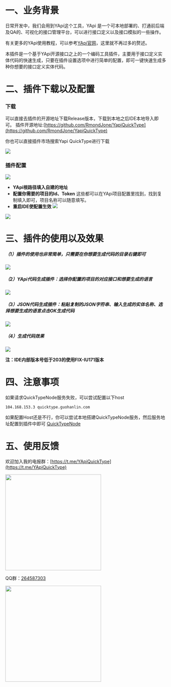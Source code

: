 # 一、业务背景

日常开发中，我们会用到YApi这个工具，YApi 是一个可本地部署的、打通前后端及QA的、可视化的接口管理平台，可以进行接口定义以及接口模拟的一些操作。

有关更多的YApi使用教程，可以参考[YApi官网](https://github.com/YMFE/yapi)，这里就不再过多的赘述。

本插件是一个基于YApi开源接口之上的一个编码工具插件，主要用于接口定义实体代码的快速生成，只要在插件设置选项中进行简单的配置，即可一键快速生成多种你想要的接口定义实体代码。

# 二、插件下载以及配置

### 下载

可以直接去插件的开源地址下载Release版本，下载到本地之后IDE本地导入即可。
插件开源地址:[https://github.com/RmondJone/YapiQuickType](https://github.com/RmondJone/YapiQuickType)

你也可以直接插件市场搜索Yapi QuickType进行下载

![](http://www.guohanlin.com/images/quicktype_anzhuang.png)

### 插件配置

![](http://www.guohanlin.com/images/quicktype_setting.png)

* **YApi根路径填入自建的地址**
* **配置你需要的项目的Id、Token**
  这些都可以在YApi项目配置里找到，找到复制填入即可，项目名称可以随意填写。
* **重启IDE使配置生效**
  ![](http://www.guohanlin.com/images/yapi_id.jpg)

![](http://www.guohanlin.com/images/yapi_token.jpg)

# 三、插件的使用以及效果

##### （1）插件的使用也非常简单，只需要在你想要生成代码的目录右键即可

![](https://plugins.jetbrains.com/files/18847/screenshot_d83ff2d1-1ffa-4b68-a7c0-40487fa583c4)

##### （2）YApi代码生成插件：选择你配置的项目的对应接口和想要生成的语言

![](https://plugins.jetbrains.com/files/18847/screenshot_66f98b03-5374-4e4e-ba38-742656c057ee)

##### （3）JSON代码生成插件：粘贴复制的JSON字符串、输入生成的实体名称、选择想要生成的语言点击OK生成代码

![](https://plugins.jetbrains.com/files/18847/screenshot_e8ff159d-deaa-4354-a526-5874c80fd76b)

##### （4）生成代码效果

![](https://plugins.jetbrains.com/files/18847/screenshot_db0c3a01-6dda-480d-8ede-27bb11dc0d30)

**注：IDE内部版本号低于203的使用FIX-IU171版本**

# 四、注意事项
如果请求QuickTypeNode服务失败，可以尝试配置以下host

```
104.168.153.3 quicktype.guohanlin.com
```

如果配置Host还是不行，你可以尝试本地搭建QuickTypeNode服务，然后服务地址配置到插件中即可 [QuickTypeNode](https://github.com/RmondJone/QuickTypeNode)

# 五、使用反馈

欢迎加入我的电报群：[https://t.me/YApiQuickType](https://t.me/YApiQuickType)

<img src="http://www.guohanlin.com/images/quicktype_tg_group.jpg" width="300"/>

QQ群：[264587303](https://jq.qq.com/?_wv=1027&k=96R8fd5v)

<img src="http://www.guohanlin.com/images/qq_group.jpg" width="300"/>